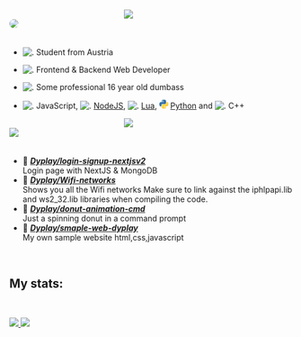 #
<div>
<img src="https://cdn.discordapp.com/attachments/1224454053820629153/1238966214697422938/d69c8dff67359a242505538bff5016b1.png?ex=664134b4&is=663fe334&hm=cdc09534470fdf2ad2be53124afa4c7588111fa3fb4a6a10dff78557c804750e&" width="300" align="right" />
<br/>
<img style="border-radius: 50px" src="https://media.discordapp.net/attachments/1224454053820629153/1238966215414648872/About_Me_1.png?ex=664134b4&is=663fe334&hm=65926c145ea93b17898d6a099ebb3cce7494f9e9837262ee1c549313fa51ea9c&=&format=webp&quality=lossless&width=625&height=131" width="500" />
<br/>
<br/>
  
- <img src="https://cdn.discordapp.com/emojis/1078241650465325106.gif?size=128&quality=lossless" alt="." width="16" height="16"/> Student from Austria
- <img src="https://discord.com/assets/392afbce691f13e88c63.svg" alt="." width="16" height="16"/> Frontend & Backend Web Developer
- <img src="https://cdn.discordapp.com/emojis/1190996826954940466.webp?size=128&quality=lossless" alt="."  width="16" height="16" /> Some professional 16 year old dumbass

- <img src="https://i.imgur.com/Xjb867j.png" alt="." width="16" height="16"/> JavaScript, <img src="https://i.imgur.com/eZxBcrA.png" alt="." width="16" height="16"/> [NodeJS](https://nodejs.org/), <img src="https://static-00.iconduck.com/assets.00/lua-icon-256x256-nsxaty80.png" alt="." width="16" height="16"/> [Lua](https://www.lua.org/), <img src="https://raw.githubusercontent.com/brand-icons/brands/66a515d0afc1bdf9cd308a9ae8d85e1bd23a4d97/icons/color/python.svg" alt="." width="16" height="16"/> [Python](https://www.python.org/) and <img src="https://i.imgur.com/qgdFuhG.png" alt="." width="16" height="16"/> C++

<img src="https://media.discordapp.net/attachments/1224454053820629153/1238966214924046378/pixelcut-export.png?ex=664134b4&is=663fe334&hm=5b5b6000ab2c1f27da0c066dc7b11113bd79b90a602dc6d9bcbe3cee2b939721&=&format=webp&quality=lossless&width=670&height=670" width="300" align="right" />
<br/>
<img src="https://media.discordapp.net/attachments/1224454053820629153/1238966215175831744/About_Me_3.png?ex=664134b4&is=663fe334&hm=ad99fc49b000af446e248d7ed0886a1f7b9a31af4fe731f2154718f4ef949048&=&format=webp&quality=lossless&width=625&height=131" width="500" />
<br/>
<br/>
  
- 📗 [***Dyplay/login-signup-nextjsv2***](https://github.com/Dyplay/login-signup-nextjsv2) <br/>
  Login page with NextJS & MongoDB
- 📘 [***Dyplay/Wifi-networks***](https://github.com/Dyplay/Wifi_networks) <br/>
  Shows you all the Wifi networks Make sure to link against the iphlpapi.lib and ws2_32.lib libraries when compiling the code.
- 📙 [***Dyplay/donut-animation-cmd***](https://github.com/Dyplay/donut-animation-cmd) <br/>
  Just a spinning donut in a command prompt
- 📕 [***Dyplay/smaple-web-dyplay***](https://github.com/Dyplay/smaple-web-dyplay) <br/>
  My own sample website html,css,javascript

<br/>

</div>

## My stats:

<br/>
<p align="left">
  <a href="/">
  <img width="49.5%" src="https://github-readme-stats.vercel.app/api?username=Dyplay&theme=highcontrast&show_icons=true" />
    <img width="49.5%" src="https://github-readme-streak-stats.herokuapp.com/?user=Dyplay&theme=highcontrast&hide_border=true" />
  </a>
</p>
<br>
